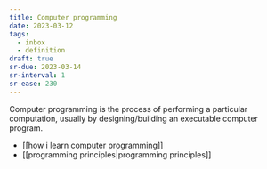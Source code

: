 ```yaml
---
title: Computer programming
date: 2023-03-12
tags:
  - inbox
  - definition
draft: true
sr-due: 2023-03-14
sr-interval: 1
sr-ease: 230
---
```


Computer programming is the process of performing a particular computation,
usually by designing/building an executable computer program.

- [[how i learn computer programming]]
- [[programming principles|programming principles]]
